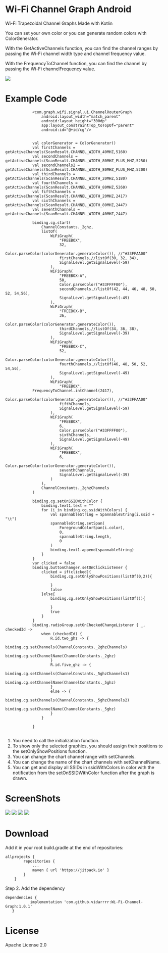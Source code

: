 # Wi-Fi Channel Graph Android
Wi-Fi Trapezoidal Channel Graphs Made with Kotlin

You can set your own color or you can generate random colors with ColorGenerator.

With the GetActiveChannels function, you can find the channel ranges by passing the Wi-Fi channel width type and channel frequency value.

With the FrequencyToChannel function, you can find the channel by passing the Wi-Fi channelFrequency value.

[![](https://jitpack.io/v/vidarrrr/Wi-Fi-Channel-Graph.svg)](https://jitpack.io/#vidarrrr/Wi-Fi-Channel-Graph/1.0.0)

# Example Code 

```
            <com.graph.wifi.signal.ui.ChannelRouterGraph
                android:layout_width="match_parent"
                android:layout_height="300dp"
                app:layout_constraintTop_toTopOf="parent"
                android:id="@+id/cg"/>
        
```

```
            val colorGenerator = ColorGenerator()
            val firstChannels = getActiveChannels(ScanResult.CHANNEL_WIDTH_40MHZ,5160)
            val secondChannels = getActiveChannels(ScanResult.CHANNEL_WIDTH_80MHZ_PLUS_MHZ,5250)
            val secondChannels2 = getActiveChannels(ScanResult.CHANNEL_WIDTH_80MHZ_PLUS_MHZ,5200)
            val thirdChannels = getActiveChannels(ScanResult.CHANNEL_WIDTH_20MHZ,5180)
            val fourthChannels = getActiveChannels(ScanResult.CHANNEL_WIDTH_80MHZ,5260)
            val fifthChannels = getActiveChannels(ScanResult.CHANNEL_WIDTH_20MHZ,2417)
            val sixthChannels = getActiveChannels(ScanResult.CHANNEL_WIDTH_80MHZ,2447)
            val seventhChannels = getActiveChannels(ScanResult.CHANNEL_WIDTH_40MHZ,2447)

            binding.cg.start(
                ChannelConstants._2ghz,
                listOf(
                    WiFiGraph(
                        "FREEBOX",
                        32,
                        Color.parseColor(colorGenerator.generateColor()), //"#33FFAA00"
                        firstChannels,//listOf(30, 32, 34),
                        SignalLevel.getSignalLevel(-59)
                    ),
                    WiFiGraph(
                        "FREEBOX-A",
                        50,
                        Color.parseColor("#33FFFF00"),
                        secondChannels,//listOf(42, 44, 46, 48, 50, 52, 54,56),
                        SignalLevel.getSignalLevel(-49)
                    ),
                    WiFiGraph(
                        "FREEBOX-B",
                        36,
                        Color.parseColor(colorGenerator.generateColor()),
                        thirdChannels,//listOf(34, 36, 38),
                        SignalLevel.getSignalLevel(-39)
                    ),
                    WiFiGraph(
                        "FREEBOX-C",
                        52,
                        Color.parseColor(colorGenerator.generateColor()),
                        fourthChannels,//listOf(46, 48, 50, 52, 54,56),
                        SignalLevel.getSignalLevel(-49)
                    ),
                    WiFiGraph(
                        "FREEBOX",
			FrequencyToChannel.intChannel(2417),
                        Color.parseColor(colorGenerator.generateColor()), //"#33FFAA00"
                        fifthChannels,
                        SignalLevel.getSignalLevel(-59)
                    ),
                    WiFiGraph(
                        "FREEBOX",
                        6,
                        Color.parseColor("#33FFFF00"),
                        sixthChannels,
                        SignalLevel.getSignalLevel(-49)
                    ),
                    WiFiGraph(
                        "FREEBOX",
                        6,
                        Color.parseColor(colorGenerator.generateColor()),
                        seventhChannels,
                        SignalLevel.getSignalLevel(-39)
                    )
                ),
                ChannelConstants._2ghzChannels
            )

            binding.cg.setOnSSIDWithColor {
                binding.text1.text = ""
                for (i in binding.cg.ssidWithColors) {
                    val spannableString = SpannableString(i.ssid + "\t")
                    spannableString.setSpan(
                        ForegroundColorSpan(i.color),
                        0,
                        spannableString.length,
                        0
                    )
                    binding.text1.append(spannableString)
                }
            }
            var clicked = false
            binding.buttonChanger.setOnClickListener {
                clicked = if(clicked){
                    binding.cg.setOnlyShowPositions(listOf(0,2)){

                    }
                    false
                }else{
                    binding.cg.setOnlyShowPositions(listOf()){

                    }
                    true
                }
            }
            binding.radioGroup.setOnCheckedChangeListener { _, checkedId ->
                when (checkedId) {
                    R.id.two_ghz -> {
                        binding.cg.setChannels(ChannelConstants._2ghzChannels)
                        binding.cg.setChannelName(ChannelConstants._2ghz)
                    }
                    R.id.five_ghz -> {
                        binding.cg.setChannels(ChannelConstants._5ghzChannels1)
                        binding.cg.setChannelName(ChannelConstants._5ghz)
                    }
                    else -> {
                        binding.cg.setChannels(ChannelConstants._5ghzChannels2)
                        binding.cg.setChannelName(ChannelConstants._5ghz)
                    }
                }

            }
           
```

1. You need to call the initialization function.
2. To show only the selected graphics, you should assign their positions to the setOnlyShowPositions function.
3. You can change the chart channel range with setChannels.
4. You can change the name of the chart channels with setChannelName.
5. You can get and display all SSIDs in ssidWithColors in color with the notification from the setOnSSIDWithColor function after the graph is drawn.

# ScreenShots

![](./ScreenShots/first.png)
![](./ScreenShots/second.png)
![](./ScreenShots/third.png)
![](./ScreenShots/fourth.png)

# Download

Add it in your root build.gradle at the end of repositories:

```
allprojects {
		repositories {
			...
			maven { url 'https://jitpack.io' }
		}
	}
 ```
 
 Step 2. Add the dependency
 
 ```
 dependencies {
	        implementation 'com.github.vidarrrr:Wi-Fi-Channel-Graph:1.0.1'
	}
 ```

# License

Apache License 2.0

